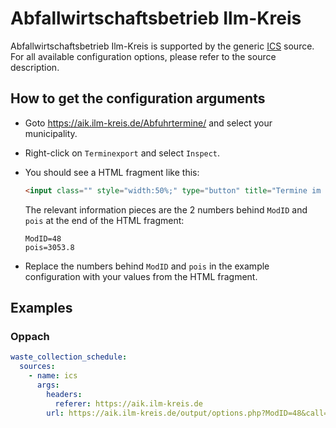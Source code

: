 # Abfallwirtschaftsbetrieb Ilm-Kreis

Abfallwirtschaftsbetrieb Ilm-Kreis is supported by the generic [ICS](/doc/source/ics.md) source. For all available configuration options, please refer to the source description.


## How to get the configuration arguments

- Goto <https://aik.ilm-kreis.de/Abfuhrtermine/> and select your municipality.  
- Right-click on `Terminexport` and select `Inspect`.
- You should see a HTML fragment like this:

  ```html
  <input class="" style="width:50%;" type="button" title="Termine im Format ICS exportieren" value="Terminexport" data-href="/output/options.php?ModID=48&amp;call=ical&amp;&amp;pois=3053.8&amp;kat=1%2C">
  ```

  The relevant information pieces are the 2 numbers behind `ModID` and `pois` at the end of the HTML fragment:

  ```
  ModID=48
  pois=3053.8
  ```

- Replace the numbers behind `ModID` and `pois` in the example configuration with your values from the HTML fragment.

## Examples

### Oppach

```yaml
waste_collection_schedule:
  sources:
    - name: ics
      args:
        headers:
          referer: https://aik.ilm-kreis.de
        url: https://aik.ilm-kreis.de/output/options.php?ModID=48&call=ical&pois=3053.8
```
